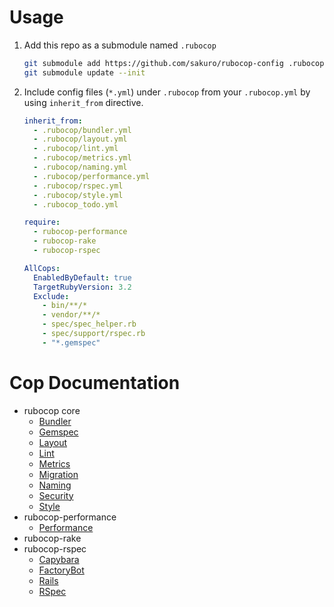 # Usage

1. Add this repo as a submodule named `.rubocop`
    ```sh
    git submodule add https://github.com/sakuro/rubocop-config .rubocop
    git submodule update --init
    ```
2. Include config files (`*.yml`) under `.rubocop` from your `.rubocop.yml` by using `inherit_from` directive.
    ```yaml
    inherit_from:
      - .rubocop/bundler.yml
      - .rubocop/layout.yml
      - .rubocop/lint.yml
      - .rubocop/metrics.yml
      - .rubocop/naming.yml
      - .rubocop/performance.yml
      - .rubocop/rspec.yml
      - .rubocop/style.yml
      - .rubocop_todo.yml

    require:
      - rubocop-performance
      - rubocop-rake
      - rubocop-rspec

    AllCops:
      EnabledByDefault: true
      TargetRubyVersion: 3.2
      Exclude:
        - bin/**/*
        - vendor/**/*
        - spec/spec_helper.rb
        - spec/support/rspec.rb
        - "*.gemspec"
    ```


# Cop Documentation

* rubocop core
  * [Bundler](https://docs.rubocop.org/rubocop/cops_bundler.html)
  * [Gemspec](https://docs.rubocop.org/rubocop/cops_gemspec.html)
  * [Layout](https://docs.rubocop.org/rubocop/cops_layout.html)
  * [Lint](https://docs.rubocop.org/rubocop/cops_lint.html)
  * [Metrics](https://docs.rubocop.org/rubocop/cops_metrics.html)
  * [Migration](https://docs.rubocop.org/rubocop/cops_migration.html)
  * [Naming](https://docs.rubocop.org/rubocop/cops_naming.html)
  * [Security](https://docs.rubocop.org/rubocop/cops_security.html)
  * [Style](https://docs.rubocop.org/rubocop/cops_style.html)
* rubocop-performance
  * [Performance](https://docs.rubocop.org/rubocop-performance/cops_performance.html)
* rubocop-rake
* rubocop-rspec
  * [Capybara](https://docs.rubocop.org/rubocop-rspec/cops_rspec_capybara.html)
  * [FactoryBot](https://docs.rubocop.org/rubocop-rspec/cops_rspec_factorybot.html)
  * [Rails](https://docs.rubocop.org/rubocop-rspec/cops_rspec_rails.html)
  * [RSpec](https://docs.rubocop.org/rubocop-rspec/cops_rspec.html)
